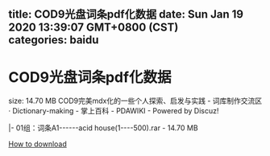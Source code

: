 
title: COD9光盘词条pdf化数据
date: Sun Jan 19 2020 13:39:07 GMT+0800 (CST)    
categories: baidu
---

# COD9光盘词条pdf化数据
size: 14.70 MB
 COD9完美mdx化的一些个人探索、启发与实践 - 词库制作交流区 · Dictionary-making - 掌上百科 - PDAWIKI - Powered by Discuz!
 
|- 01组：词条A1------acid house(1----500).rar - 14.70 MB

[How to download](https://bpcam.bemobtrk.com/go/2ceec3aa-1ca2-46d6-b9ff-aaa5c184517c?jno=3677)